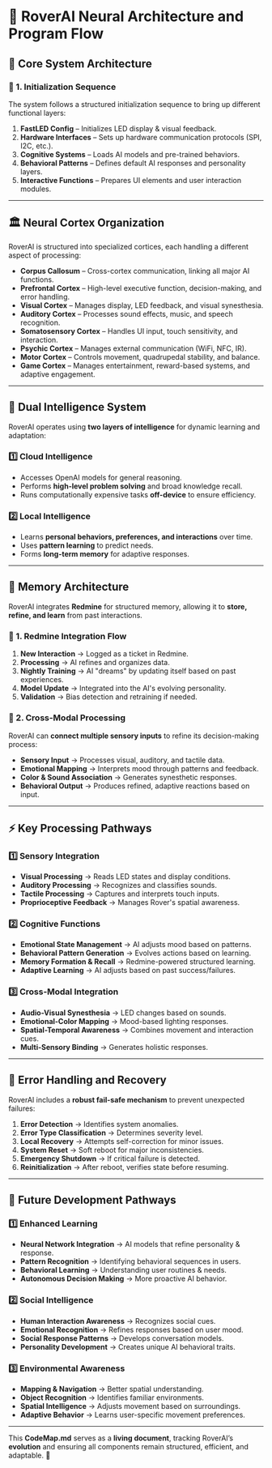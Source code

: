 # 🧠 RoverAI Neural Architecture and Program Flow  

## 📌 Core System Architecture  

### 🔄 1. Initialization Sequence  
The system follows a structured initialization sequence to bring up different functional layers:  

1. **FastLED Config** – Initializes LED display & visual feedback.  
2. **Hardware Interfaces** – Sets up hardware communication protocols (SPI, I2C, etc.).  
3. **Cognitive Systems** – Loads AI models and pre-trained behaviors.  
4. **Behavioral Patterns** – Defines default AI responses and personality layers.  
5. **Interactive Functions** – Prepares UI elements and user interaction modules.  

---

## 🏛 Neural Cortex Organization  

RoverAI is structured into specialized cortices, each handling a different aspect of processing:  

- **Corpus Callosum** – Cross-cortex communication, linking all major AI functions.  
- **Prefrontal Cortex** – High-level executive function, decision-making, and error handling.  
- **Visual Cortex** – Manages display, LED feedback, and visual synesthesia.  
- **Auditory Cortex** – Processes sound effects, music, and speech recognition.  
- **Somatosensory Cortex** – Handles UI input, touch sensitivity, and interaction.  
- **Psychic Cortex** – Manages external communication (WiFi, NFC, IR).  
- **Motor Cortex** – Controls movement, quadrupedal stability, and balance.  
- **Game Cortex** – Manages entertainment, reward-based systems, and adaptive engagement.  

---

## 🤖 Dual Intelligence System  

RoverAI operates using **two layers of intelligence** for dynamic learning and adaptation:  

### 1️⃣ **Cloud Intelligence**  
- Accesses OpenAI models for general reasoning.  
- Performs **high-level problem solving** and broad knowledge recall.  
- Runs computationally expensive tasks **off-device** to ensure efficiency.  

### 2️⃣ **Local Intelligence**  
- Learns **personal behaviors, preferences, and interactions** over time.  
- Uses **pattern learning** to predict needs.  
- Forms **long-term memory** for adaptive responses.  

---

## 🧠 Memory Architecture  

RoverAI integrates **Redmine** for structured memory, allowing it to **store, refine, and learn** from past interactions.  

### 🔹 1. Redmine Integration Flow  
1. **New Interaction** → Logged as a ticket in Redmine.  
2. **Processing** → AI refines and organizes data.  
3. **Nightly Training** → AI "dreams" by updating itself based on past experiences.  
4. **Model Update** → Integrated into the AI's evolving personality.  
5. **Validation** → Bias detection and retraining if needed.  

### 🔹 2. Cross-Modal Processing  
RoverAI can **connect multiple sensory inputs** to refine its decision-making process:  

- **Sensory Input** → Processes visual, auditory, and tactile data.  
- **Emotional Mapping** → Interprets mood through patterns and feedback.  
- **Color & Sound Association** → Generates synesthetic responses.  
- **Behavioral Output** → Produces refined, adaptive reactions based on input.  

---

## ⚡ Key Processing Pathways  

### 1️⃣ **Sensory Integration**  
- **Visual Processing** → Reads LED states and display conditions.  
- **Auditory Processing** → Recognizes and classifies sounds.  
- **Tactile Processing** → Captures and interprets touch inputs.  
- **Proprioceptive Feedback** → Manages Rover's spatial awareness.  

### 2️⃣ **Cognitive Functions**  
- **Emotional State Management** → AI adjusts mood based on patterns.  
- **Behavioral Pattern Generation** → Evolves actions based on learning.  
- **Memory Formation & Recall** → Redmine-powered structured learning.  
- **Adaptive Learning** → AI adjusts based on past success/failures.  

### 3️⃣ **Cross-Modal Integration**  
- **Audio-Visual Synesthesia** → LED changes based on sounds.  
- **Emotional-Color Mapping** → Mood-based lighting responses.  
- **Spatial-Temporal Awareness** → Combines movement and interaction cues.  
- **Multi-Sensory Binding** → Generates holistic responses.  

---

## 🔄 Error Handling and Recovery  

RoverAI includes a **robust fail-safe mechanism** to prevent unexpected failures:  

1. **Error Detection** → Identifies system anomalies.  
2. **Error Type Classification** → Determines severity level.  
3. **Local Recovery** → Attempts self-correction for minor issues.  
4. **System Reset** → Soft reboot for major inconsistencies.  
5. **Emergency Shutdown** → If critical failure is detected.  
6. **Reinitialization** → After reboot, verifies state before resuming.  

---

## 🚀 Future Development Pathways  

### 1️⃣ **Enhanced Learning**  
- **Neural Network Integration** → AI models that refine personality & response.  
- **Pattern Recognition** → Identifying behavioral sequences in users.  
- **Behavioral Learning** → Understanding user routines & needs.  
- **Autonomous Decision Making** → More proactive AI behavior.  

### 2️⃣ **Social Intelligence**  
- **Human Interaction Awareness** → Recognizes social cues.  
- **Emotional Recognition** → Refines responses based on user mood.  
- **Social Response Patterns** → Develops conversation models.  
- **Personality Development** → Creates unique AI behavioral traits.  

### 3️⃣ **Environmental Awareness**  
- **Mapping & Navigation** → Better spatial understanding.  
- **Object Recognition** → Identifies familiar environments.  
- **Spatial Intelligence** → Adjusts movement based on surroundings.  
- **Adaptive Behavior** → Learns user-specific movement preferences.  

---

This **CodeMap.md** serves as a **living document**, tracking RoverAI’s **evolution** and ensuring all components remain structured, efficient, and adaptable. 🚀  